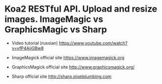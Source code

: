 # Koa2 RESTful API. Upload and resize images. ImageMagic vs GraphicsMagic vs Sharp

+ Video tutorial (russian) https://www.youtube.com/watch?v=vfP4AijGBw8

+ ImageMagick official site https://www.imagemagick.org

+ GraphicsMagick official site http://www.graphicsmagick.org/

+ Sharp official site http://sharp.pixelplumbing.com
